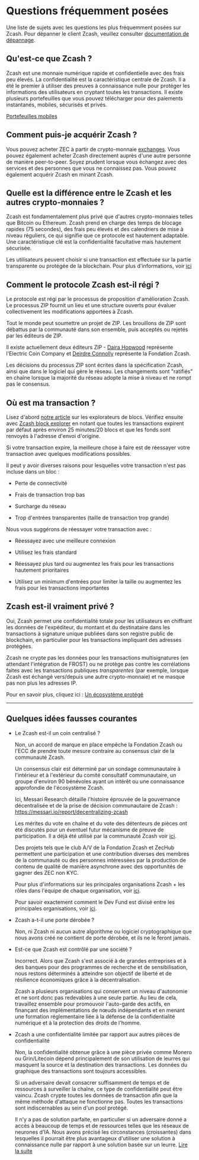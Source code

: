 # Questions fréquemment posées

Une liste de sujets avec les questions les plus fréquemment posées sur Zcash. Pour dépanner le client Zcash, veuillez consulter [documentation de dépannage](https://zcash.readthedocs.io/en/latest/rtd_pages/troubleshooting_guide.html).


## Qu'est-ce que Zcash ?

Zcash est une monnaie numérique rapide et confidentielle avec des frais peu élevés. La confidentialité est la caractéristique centrale de Zcash. Il a été le premier à utiliser des preuves à connaissance nulle pour protéger les informations des utilisateurs en cryptant toutes les transactions. Il existe plusieurs portefeuilles que vous pouvez télécharger pour des paiements instantanés, mobiles, sécurisés et privés.

[Portefeuilles mobiles](https://z.cash/wallets/)


## Comment puis-je acquérir Zcash ?

Vous pouvez acheter ZEC à partir de crypto-monnaie [exchanges](https://z.cash/exchanges). Vous pouvez également acheter Zcash directement auprès d'une autre personne de manière peer-to-peer. Soyez prudent lorsque vous échangez avec des services et des personnes que vous ne connaissez pas. Vous pouvez également acquérir Zcash en minant Zcash.


## Quelle est la différence entre le Zcash et les autres crypto-monnaies ?

Zcash est fondamentalement plus privé que d'autres crypto-monnaies telles que Bitcoin ou Ethereum. Zcash prend en charge des temps de blocage rapides (75 secondes), des frais peu élevés et des calendriers de mise à niveau réguliers, ce qui signifie que ce protocole est hautement adaptable. Une caractéristique clé est la confidentialité facultative mais hautement sécurisée.

Les utilisateurs peuvent choisir si une transaction est effectuée sur la partie transparente ou protégée de la blockchain. Pour plus d'informations, voir [ici](https://bitzecbzc.github.io/blog/shielded-ecosystem/index.html)

## Comment le protocole Zcash est-il régi ?

Le protocole est régi par le processus de proposition d'amélioration Zcash. Le processus ZIP fournit un lieu et une structure ouverts pour évaluer collectivement les modifications apportées à Zcash.

Tout le monde peut soumettre un projet de ZIP. Les brouillons de ZIP sont débattus par la communauté dans son ensemble, puis acceptés ou rejetés par les éditeurs de ZIP.

Il existe actuellement deux éditeurs ZIP - [Daira Hopwood](https://twitter.com/feministPLT) représente l'Electric Coin Company et [Deirdre Connolly](https://twitter.com/durumcrustulum) représente la Fondation Zcash.

Les décisions du processus ZIP sont écrites dans la spécification Zcash, ainsi que dans le logiciel qui gère le réseau. Les changements sont "ratifiés" en chaîne lorsque la majorité du réseau adopte la mise à niveau et ne rompt pas le consensus.

## Où est ma transaction ?

Lisez d'abord [notre article](https://zechub.notion.site/Zcash-Blockchain-Explorer-4b4d970cb53e474989932c6e1a78b629) sur les explorateurs de blocs. Vérifiez ensuite avec [Zcash block explorer](https://zcashblockexplorer.com) en notant que toutes les transactions expirent par défaut après environ 25 minutes/20 blocs et que les fonds sont renvoyés à l'adresse d'envoi d'origine.

Si votre transaction expire, la meilleure chose à faire est de réessayer votre transaction avec quelques modifications possibles.

Il peut y avoir diverses raisons pour lesquelles votre transaction n'est pas incluse dans un bloc :

+ Perte de connectivité

+ Frais de transaction trop bas

+ Surcharge du réseau

+ Trop d'entrées transparentes (taille de transaction trop grande)


Nous vous suggérons de réessayer votre transaction avec :

+ Réessayez avec une meilleure connexion

+ Utilisez les frais standard

+ Réessayez plus tard ou augmentez les frais pour les transactions hautement prioritaires

+ Utilisez un minimum d'entrées pour limiter la taille ou augmentez les frais pour les transactions importantes



## Zcash est-il vraiment privé ?

Oui, Zcash permet une confidentialité totale pour les utilisateurs en chiffrant les données de l'expéditeur, du montant et du destinataire dans les transactions à signature unique publiées dans son registre public de blockchain, en particulier pour les transactions impliquant des adresses protégées.

Zcash ne crypte pas les données pour les transactions multisignatures (en attendant l'intégration de FROST) ou ne protège pas contre les corrélations faites avec les transactions publiques *transparentes* (par exemple, lorsque Zcash est échangé vers/depuis une autre crypto-monnaie) et ne masque pas non plus les adresses IP.

Pour en savoir plus, cliquez ici : [Un écosystème protégé](https://electriccoin.co/blog/shielded-ecosystem)

___


## Quelques idées fausses courantes

+ Le Zcash est-il un coin centralisé ?
 

   Non, un accord de marque en place empêche la Fondation Zcash ou l'ECC de prendre toute mesure contraire au consensus clair de la communauté Zcash.

   Un consensus clair est déterminé par un sondage communautaire à l'intérieur et à l'extérieur du comité consultatif communautaire, un groupe d'environ 90 bénévoles ayant un intérêt ou une connaissance approfondie de l'écosystème Zcash.

   Ici, Messari Research détaille l'histoire éprouvée de la gouvernance décentralisée et de la prise de décision communautaire de Zcash : https://messari.io/report/decentralizing-zcash

   Les mérites du vote en chaîne et du vote des détenteurs de pièces ont été discutés pour un éventuel futur mécanisme de preuve de participation. Il a déjà été utilisé par la communauté Zcash voir [ici](https://forum.zcashcommunity.com/t/coin-holder-polling-instructions/40170).

   Des projets tels que le club A/V de la Fondation Zcash et ZecHub permettent une participation et une contribution diverses des membres de la communauté ou des personnes intéressées par la production de contenu de qualité de manière asynchrone avec des opportunités de gagner des ZEC non KYC.

   Pour plus d'informations sur les principales organisations Zcash + les rôles dans l'équipe de chaque organisation, voir [ici](https://zechub.notion.site/Zcash-Basics-d2946ad9c3b541759174dbcbf0e8c9cc).
   
   Pour savoir exactement comment le Dev Fund est divisé entre les principales organisations, voir [ici](https://zechub.notion.site/Zcash-Development-Fund-aa3e0ac2a8514d97aef5254f3b76d7b2).



+ Zcash a-t-il une porte dérobée ?

  Non, ni Zcash ni aucun autre algorithme ou logiciel cryptographique que nous avons créé ne contient de porte dérobée, et ils ne le feront jamais.



+ Est-ce que Zcash est contrôlé par une société ?

   Incorrect. Alors que Zcash s'est associé à de grandes entreprises et à des banques pour des programmes de recherche et de sensibilisation, nous restons déterminés à atteindre son objectif de liberté et de résilience économiques grâce à la décentralisation.
   
   Zcash a plusieurs organisations qui conservent un niveau d'autonomie et ne sont donc pas redevables à une seule partie. Au lieu de cela, travaillez ensemble pour promouvoir l'auto-garde des actifs, en finançant des implémentations de nœuds indépendants et en menant une formation réglementaire liée à la défense de la confidentialité numérique et à la protection des droits de l'homme.




+ Zcash a une confidentialité limitée par rapport aux autres pièces de confidentialité
   
    Non, la confidentialité obtenue grâce à une pièce privée comme Monero ou Grin/Litecoin dépend principalement de son utilisation de leurres qui masquent la source et la destination des transactions. Les données du graphique des transactions sont toujours accessibles.
    
    Si un adversaire devait consacrer suffisamment de temps et de ressources à surveiller la chaîne, ce type de confidentialité peut être vaincu. Zcash crypte toutes les données de transaction afin que la même méthode d'attaque ne fonctionne pas. Toutes les transactions sont indiscernables au sein d'un pool protégé.

    Il n'y a pas de solution parfaite, en particulier si un adversaire donné a accès à beaucoup de temps et de ressources telles que les réseaux de neurones d'IA. Nous avons précisé les circonstances (croissantes) dans lesquelles il pourrait être plus avantageux d'utiliser une solution à connaissance nulle par rapport à une solution basée sur un leurre.
    [Lire la suite](https://electriccoin.co/blog/not-private-enough-mixers-and-decoys-wont-protect-you-for-long/)


